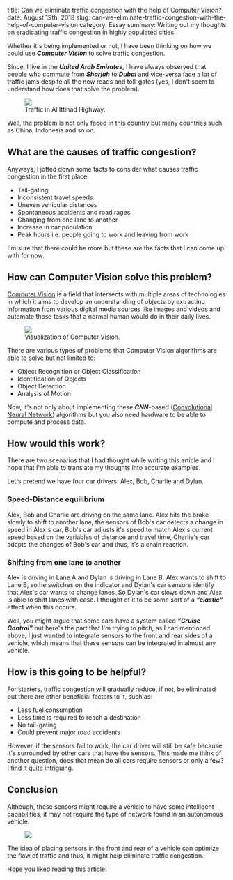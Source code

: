 title: Can we eliminate traffic congestion with the help of Computer Vision?
date: August 19th, 2018
slug: can-we-eliminate-traffic-congestion-with-the-help-of-computer-vision
category: Essay
summary: Writing out my thoughts on eradicating traffic congestion in highly populated cities.

Whether it's being implemented or not, I have been thinking on how we
could use ***Computer Vision*** to solve traffic congestion.

Since, I live in the ***United Arab Emirates***, I have always observed
that people who commute from ***Sharjah*** to ***Dubai*** and vice-versa
face a lot of traffic jams despite all the new roads and toll-gates
(yes, I don't seem to understand how does that solve the problem).

<figure>
    <img src="https://images.khaleejtimes.com/storyimage/KT/20160203/ARTICLE/302039854/AR/0/AR-302039854.jpg&MaxW=780&imageVersion=16by9&NCS_modified=20160203204300"/>
    <figcaption>
        Traffic in Al Ittihad Highway.
    </figcaption>
</figure>

Well, the problem is not only faced in this country but many countries
such as China, Indonesia and so on.

## What are the causes of traffic congestion?

Anyways, I jotted down some facts to consider what causes traffic
congestion in the first place:

+ Tail-gating
+ Inconsistent travel speeds
+ Uneven vehicular distances
+ Spontaneous accidents and road rages
+ Changing from one lane to another
+ Increase in car population
+ Peak hours i.e. people going to work and leaving from work

I'm sure that there could be more but these are the facts that I can
come up with for now.

## How can Computer Vision solve this problem?

[Computer Vision](https://en.wikipedia.org/wiki/Computer_vision) is a
field that intersects with multiple areas of technologies in which it
aims to develop an understanding of objects by extracting information
from various digital media sources like images and videos and automate
those tasks that a normal human would do in their daily lives.

<figure>
    <img src="https://www.onlinebooksreview.com/uploads/blog_images/2018/04/16_computer_vision.jpg"/>
    <figcaption>
        Visualization of Computer Vision.
    </figcaption>
</figure>

There are various types of problems that Computer Vision algorithms are
able to solve but not limited to:

+ Object Recognition or Object Classification
+ Identification of Objects
+ Object Detection
+ Analysis of Motion

Now, it's not only about implementing these ***CNN***-based
([Convolutional Neural
Network](https://en.wikipedia.org/wiki/Convolutional_neural_network))
algorithms but you also need hardware to be able to compute and process
data. 

## How would this work?

There are two scenarios that I had thought while writing this article
and I hope that I'm able to translate my thoughts into accurate
examples.

Let's pretend we have four car drivers: Alex, Bob, Charlie and Dylan.

### Speed-Distance equilibrium

Alex, Bob and Charlie are driving on the same lane. Alex hits the brake
slowly to shift to another lane, the sensors of Bob's car detects a
change in speed in Alex's car, Bob's car adjusts it's speed to match
Alex's current speed based on the variables of distance and travel time,
Charlie's car adapts the changes of Bob's car and thus, it's a chain
reaction.

### Shifting from one lane to another

Alex is driving in Lane A and Dylan is driving in Lane B. Alex wants to
shift to Lane B, so he switches on the indicator and Dylan's car sensors
identify that Alex's car wants to change lanes. So Dylan's car slows
down and Alex is able to shift lanes with ease. I thought of it to be
some sort of a ***"elastic"*** effect when this occurs.

Well, you might argue that some cars have a system called ***"Cruise
Control"*** but here's the part that I'm trying to pitch, as I had
mentioned above, I just wanted to integrate sensors to the front and
rear sides of a vehicle, which means that these sensors can be
integrated in almost any vehicle.

## How is this going to be helpful?

For starters, traffic congestion will gradually reduce, if not, be
eliminated but there are other beneficial factors to it, such as:

+ Less fuel consumption
+ Less time is required to reach a destination
+ No tail-gating
+ Could prevent major road accidents

However, if the sensors fail to work, the car driver will still be safe
because it's surrounded by other cars that have the sensors. This made
me think of another question, does that mean do all cars require sensors
or only a few? I find it quite intriguing.

## Conclusion

Although, these sensors might require a vehicle to have some intelligent
capabilities, it may not require the type of network found in an
autonomous vehicle.

<figure>
    <img src="https://i.pinimg.com/originals/b4/7c/00/b47c00d89eb8527be3f47578958f691e.gif"/>
</figure>

The idea of placing sensors in the front and rear of a vehicle can
optimize the flow of traffic and thus, it might help eliminate traffic
congestion.

Hope you liked reading this article!